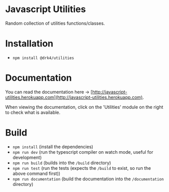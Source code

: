 # Javascript Utilities

Random collection of utilities functions/classes.

# Installation

-   `npm install @drk4/utilities`

# Documentation

You can read the documentation here -> [http://javascript-utilities.herokuapp.com](http://javascript-utilities.herokuapp.com).

When viewing the documentation, click on the 'Utilities' module on the right to check what is available.

# Build

-   `npm install` (install the dependencies)
-   `npm run dev` (run the typescript compiler on watch mode, useful for development)
-   `npm run build` (builds into the `/build` directory)
-   `npm run test` (run the tests (expects the `/build` to exist, so run the above command first))
-   `npm run documentation` (build the documentation into the `/documentation` directory)
